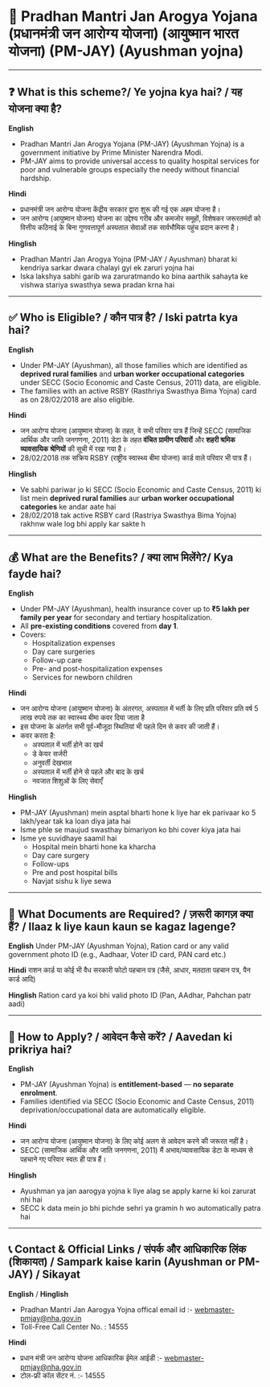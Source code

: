 # 💬 Pradhan Mantri Jan Arogya Yojana (प्रधानमंत्री जन आरोग्य योजना) (आयुष्मान भारत योजना) (PM-JAY) (Ayushman yojna)
---

## ❓ What is this scheme?/ Ye yojna kya hai? / यह योजना क्या है?

**English**
- Pradhan Mantri Jan Arogya Yojana (PM-JAY) (Ayushman Yojna) is a government initiative by Prime Minister Narendra Modi.
- PM-JAY aims to provide universal access to quality hospital services for poor and vulnerable groups especially the needy without financial hardship.

**Hindi**
- प्रधानमंत्री जन आरोग्य योजना केंद्रीय सरकार द्वारा शुरू की गई एक अहम योजना है।
- जन आरोग्य (आयुष्मान योजना) योजना का उद्देश्य गरीब और कमजोर समूहों, विशेषकर जरूरतमंदों को वित्तीय कठिनाई के बिना गुणवत्तापूर्ण अस्पताल सेवाओं तक सार्वभौमिक पहुंच प्रदान करना है।

**Hinglish**
- Pradhan Mantri Jan Arogya Yojna (PM-JAY / Ayushman) bharat ki kendriya sarkar dwara chalayi gyi ek zaruri yojna hai
- Iska lakshya sabhi garib wa zaruratmando ko bina aarthik sahayta ke vishwa stariya swasthya sewa pradan krna hai

---

## ✅ Who is Eligible? / कौन पात्र है? / Iski patrta kya hai?

**English**
- Under PM-JAY (Ayushman), all those families which are identified as **deprived rural families** and **urban worker occupational categories** under SECC (Socio Economic and Caste Census, 2011) data, are eligible.
- The families with an active RSBY (Rasthriya Swasthya Bima Yojna) card as on 28/02/2018 are also eligible.

**Hindi**
- जन आरोग्य योजना (आयुष्मान योजना) के तहत, वे सभी परिवार पात्र हैं जिन्हें SECC (सामाजिक आर्थिक और जाति जनगणना, 2011) डेटा के तहत **वंचित ग्रामीण परिवारों** और **शहरी श्रमिक व्यावसायिक श्रेणियों** की सूची में रखा गया है।
- 28/02/2018 तक सक्रिय RSBY (राष्ट्रीय स्वास्थ्य बीमा योजना) कार्ड वाले परिवार भी पात्र हैं।

**Hinglish**
- Ve sabhi pariwar jo ki SECC (Socio Economic and Caste Census, 2011) ki list mein **deprived rural families** aur **urban worker occupational categories** ke andar aate hai
- 28/02/2018 tak active RSBY card (Rastriya Swasthya Bima Yojna) rakhnw wale log bhi apply kar sakte h

---

## 💰 What are the Benefits? / क्या लाभ मिलेंगे?/ Kya fayde hai?

**English**
- Under PM-JAY (Ayushman), health insurance cover up to **₹5 lakh per family per year** for secondary and tertiary hospitalization.
- All **pre-existing conditions** covered from **day 1**.
- Covers:
  - Hospitalization expenses
  - Day care surgeries
  - Follow-up care
  - Pre- and post-hospitalization expenses
  - Services for newborn children

**Hindi**
- जन आरोग्य योजना (आयुष्मान योजना) के अंतरगत, अस्पताल में भर्ती के लिए प्रति परिवार प्रति वर्ष 5 लाख रुपये तक का स्वास्थ्य बीमा कवर दिया जाता है
- इस योजना के अंतर्गत सभी पूर्व-मौजूदा स्थितियां भी पहले दिन से कवर की जाती हैं।
- कवर करता है:
  - अस्पताल में भर्ती होने का खर्च
  - डे केयर सर्जरी
  - अनुवर्ती देखभाल
  - अस्पताल में भर्ती होने से पहले और बाद के खर्च
  - नवजात शिशुओं के लिए सेवाएँ

**Hinglish**
- PM-JAY (Ayushman) mein asptal bharti hone k liye har ek parivaar ko 5 lakh/year tak ka loan diya jata hai
- Isme phle se maujud swasthay bimariyon ko bhi cover kiya jata hai
- Isme ye suvidhaye saamil hai 
  - Hospital mein bharti hone ka kharcha
  - Day care surgery
  - Follow-ups
  - Pre and post hospital bills
  - Navjat sishu k liye sewa

---   

## 📄 What Documents are Required? / ज़रूरी कागज़ क्या हैं? / Ilaaz k liye kaun kaun se kagaz lagenge?

**English**
Under PM-JAY (Ayushman Yojna), Ration card or any valid government photo ID (e.g., Aadhaar, Voter ID card, PAN card etc.)

**Hindi**
राशन कार्ड या कोई भी वैध सरकारी फोटो पहचान पत्र (जैसे, आधार, मतदाता पहचान पत्र, पैन कार्ड आदि)

**Hinglish**
Ration card ya koi bhi valid photo ID (Pan, AAdhar, Pahchan patr aadi)

---

## 📝 How to Apply? / आवेदन कैसे करें? / Aavedan ki prikriya hai?

**English**
- PM-JAY (Ayushman Yojna) is **entitlement-based** — **no separate enrolment**.
- Families identified via SECC (Socio Economic and Caste Census, 2011) deprivation/occupational data are automatically eligible.

**Hindi**
- जन आरोग्य योजना (आयुष्मान योजना) के लिए कोई अलग से आवेदन करने की जरूरत नहीं है।
- SECC (सामाजिक आर्थिक और जाति जनगणना, 2011) मैं अभाव/व्यावसायिक डेटा के माध्यम से पहचाने गए परिवार स्वतः ही पात्र हैं।

**Hinglish**
- Ayushman ya jan aarogya yojna k liye alag se apply karne ki koi zarurat nhi hai
- SECC k data mein jo bhi pichde sehri ya gramin h wo automatically patra hai

---

## 📞 Contact & Official Links / संपर्क और आधिकारिक लिंक (शिकायत) / Sampark kaise karin (Ayushman or PM-JAY) / Sikayat 

**English** / **Hinglish**
- Pradhan Mantri Jan Aarogya Yojna offical email id :- webmaster-pmjay@nha.gov.in
- Toll-Free Call Center No. : 14555

**Hindi**
- प्रधान मंत्री जन आरोग्य योजना आधिकारिक ईमेल आईडी :- webmaster-pmjay@nha.gov.in
- टोल-फ्री कॉल सेंटर नं. :- 14555



